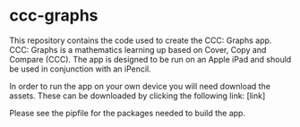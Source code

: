# ccc-graphs
This repository contains the code used to create the CCC: Graphs app. CCC: Graphs is a mathematics learning up based on Cover, Copy and Compare (CCC). The app is designed to be run on an Apple iPad and should be used in conjunction with an iPencil.

In order to run the app on your own device you will need download the assets. These can be downloaded by clicking the following link: [link]

Please see the pipfile for the packages needed to build the app. 
